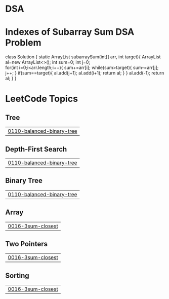 # DSA
# Indexes of Subarray Sum DSA Problem 
class Solution {
    static ArrayList<Integer> subarraySum(int[] arr, int target){ 
        ArrayList<Integer> al=new ArrayList<>();
        int sum=0;
        int j=0;  
       for(int i=0;i<arr.length;i++){
            sum+=arr[i];
           while(sum>target){
               sum-=arr[j];
               j++;
           }
           if(sum==target){
               al.add(j+1);
               al.add(i+1);
              return al;
           }
       }
       al.add(-1);
       return al;
    }
}

<!---LeetCode Topics Start-->
# LeetCode Topics
## Tree
|  |
| ------- |
| [0110-balanced-binary-tree](https://github.com/vishalkrverma/DSA/tree/master/0110-balanced-binary-tree) |
## Depth-First Search
|  |
| ------- |
| [0110-balanced-binary-tree](https://github.com/vishalkrverma/DSA/tree/master/0110-balanced-binary-tree) |
## Binary Tree
|  |
| ------- |
| [0110-balanced-binary-tree](https://github.com/vishalkrverma/DSA/tree/master/0110-balanced-binary-tree) |
## Array
|  |
| ------- |
| [0016-3sum-closest](https://github.com/vishalkrverma/DSA/tree/master/0016-3sum-closest) |
## Two Pointers
|  |
| ------- |
| [0016-3sum-closest](https://github.com/vishalkrverma/DSA/tree/master/0016-3sum-closest) |
## Sorting
|  |
| ------- |
| [0016-3sum-closest](https://github.com/vishalkrverma/DSA/tree/master/0016-3sum-closest) |
<!---LeetCode Topics End-->